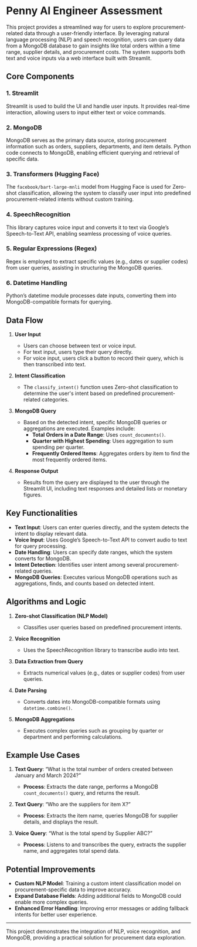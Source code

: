 # Penny AI Engineer Assessment

This project provides a streamlined way for users to explore procurement-related data through a user-friendly interface. By leveraging natural language processing (NLP) and speech recognition, users can query data from a MongoDB database to gain insights like total orders within a time range, supplier details, and procurement costs. The system supports both text and voice inputs via a web interface built with Streamlit.

## Core Components

### 1. Streamlit
Streamlit is used to build the UI and handle user inputs. It provides real-time interaction, allowing users to input either text or voice commands.

### 2. MongoDB
MongoDB serves as the primary data source, storing procurement information such as orders, suppliers, departments, and item details. Python code connects to MongoDB, enabling efficient querying and retrieval of specific data.

### 3. Transformers (Hugging Face)
The `facebook/bart-large-mnli` model from Hugging Face is used for Zero-shot classification, allowing the system to classify user input into predefined procurement-related intents without custom training.

### 4. SpeechRecognition
This library captures voice input and converts it to text via Google’s Speech-to-Text API, enabling seamless processing of voice queries.

### 5. Regular Expressions (Regex)
Regex is employed to extract specific values (e.g., dates or supplier codes) from user queries, assisting in structuring the MongoDB queries.

### 6. Datetime Handling
Python’s datetime module processes date inputs, converting them into MongoDB-compatible formats for querying.

## Data Flow

1. **User Input**
   - Users can choose between text or voice input.
   - For text input, users type their query directly.
   - For voice input, users click a button to record their query, which is then transcribed into text.

2. **Intent Classification**
   - The `classify_intent()` function uses Zero-shot classification to determine the user's intent based on predefined procurement-related categories.

3. **MongoDB Query**
   - Based on the detected intent, specific MongoDB queries or aggregations are executed. Examples include:
     - **Total Orders in a Date Range**: Uses `count_documents()`.
     - **Quarter with Highest Spending**: Uses aggregation to sum spending per quarter.
     - **Frequently Ordered Items**: Aggregates orders by item to find the most frequently ordered items.

4. **Response Output**
   - Results from the query are displayed to the user through the Streamlit UI, including text responses and detailed lists or monetary figures.

## Key Functionalities

- **Text Input**: Users can enter queries directly, and the system detects the intent to display relevant data.
- **Voice Input**: Uses Google’s Speech-to-Text API to convert audio to text for query processing.
- **Date Handling**: Users can specify date ranges, which the system converts for MongoDB.
- **Intent Detection**: Identifies user intent among several procurement-related queries.
- **MongoDB Queries**: Executes various MongoDB operations such as aggregations, finds, and counts based on detected intent.

## Algorithms and Logic

1. **Zero-shot Classification (NLP Model)**
   - Classifies user queries based on predefined procurement intents.

2. **Voice Recognition**
   - Uses the SpeechRecognition library to transcribe audio into text.

3. **Data Extraction from Query**
   - Extracts numerical values (e.g., dates or supplier codes) from user queries.

4. **Date Parsing**
   - Converts dates into MongoDB-compatible formats using `datetime.combine()`.

5. **MongoDB Aggregations**
   - Executes complex queries such as grouping by quarter or department and performing calculations.

## Example Use Cases

1. **Text Query**: “What is the total number of orders created between January and March 2024?”
   - **Process**: Extracts the date range, performs a MongoDB `count_documents()` query, and returns the result.

2. **Text Query**: “Who are the suppliers for item X?”
   - **Process**: Extracts the item name, queries MongoDB for supplier details, and displays the result.

3. **Voice Query**: “What is the total spend by Supplier ABC?”
   - **Process**: Listens to and transcribes the query, extracts the supplier name, and aggregates total spend data.

## Potential Improvements

- **Custom NLP Model**: Training a custom intent classification model on procurement-specific data to improve accuracy.
- **Expand Database Fields**: Adding additional fields to MongoDB could enable more complex queries.
- **Enhanced Error Handling**: Improving error messages or adding fallback intents for better user experience.

---

This project demonstrates the integration of NLP, voice recognition, and MongoDB, providing a practical solution for procurement data exploration.
